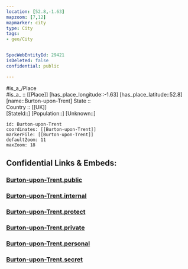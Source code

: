 ```yaml
---
location: [52.8,-1.63] 
mapzoom: [7,12] 
mapmarker: city 
type: City
tags:
- geo/City


SpocWebEntityId: 29421
isDeleted: false
confidential: public

---
```

#is_a_/Place  
#is_a_ :: [[Place]] 
[has_place_longitude::-1.63] 
[has_place_latitude::52.8] 
[name::Burton-upon-Trent] 
State ::  
Country :: [[UK]]  
[StateId::] 
[Population::] 
[Unknown::] 


```leaflet
id: Burton-upon-Trent
coordinates: [[Burton-upon-Trent]] 
markerFile: [[Burton-upon-Trent]] 
defaultZoom: 11 
maxZoom: 18
```


## Confidential Links & Embeds: 

### [Burton-upon-Trent.public](/_public/\Earth\Continent\Europe\Europe~North\UK\England\Regions~England\West_Midlands,Region\Staffordshire,County\cities~Staffordshire\Staffordshire~East\cities~EastStaffordshireBurton-upon-Trent.public.md) 

### [Burton-upon-Trent.internal](/_internal/\Earth\Continent\Europe\Europe~North\UK\England\Regions~England\West_Midlands,Region\Staffordshire,County\cities~Staffordshire\Staffordshire~East\cities~EastStaffordshireBurton-upon-Trent.internal.md) 

### [Burton-upon-Trent.protect](/_protect/\Earth\Continent\Europe\Europe~North\UK\England\Regions~England\West_Midlands,Region\Staffordshire,County\cities~Staffordshire\Staffordshire~East\cities~EastStaffordshireBurton-upon-Trent.protect.md) 

### [Burton-upon-Trent.private](/_private/\Earth\Continent\Europe\Europe~North\UK\England\Regions~England\West_Midlands,Region\Staffordshire,County\cities~Staffordshire\Staffordshire~East\cities~EastStaffordshireBurton-upon-Trent.private.md) 

### [Burton-upon-Trent.personal](/_personal/\Earth\Continent\Europe\Europe~North\UK\England\Regions~England\West_Midlands,Region\Staffordshire,County\cities~Staffordshire\Staffordshire~East\cities~EastStaffordshireBurton-upon-Trent.personal.md) 

### [Burton-upon-Trent.secret](/_secret/\Earth\Continent\Europe\Europe~North\UK\England\Regions~England\West_Midlands,Region\Staffordshire,County\cities~Staffordshire\Staffordshire~East\cities~EastStaffordshireBurton-upon-Trent.secret.md)

